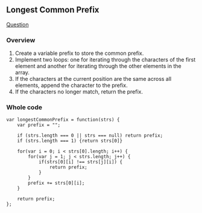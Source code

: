 ## Longest Common Prefix

[Question](https://leetcode.com/problems/longest-common-prefix/description/)

### Overview

1. Create a variable prefix to store the common prefix.
2. Implement two loops: one for iterating through the characters of the first element and another for iterating through the other elements in the array.
3. If the characters at the current position are the same across all elements, append the character to the prefix.
4. If the characters no longer match, return the prefix.

### Whole code

```
var longestCommonPrefix = function(strs) {
    var prefix = "";

    if (strs.length === 0 || strs === null) return prefix;
    if (strs.length === 1) {return strs[0]}

    for(var i = 0; i < strs[0].length; i++) {
        for(var j = 1; j < strs.length; j++) {
            if(strs[0][i] !== strs[j][i]) {
                return prefix;
            }
        }
        prefix += strs[0][i];
    }

    return prefix;
};
```
